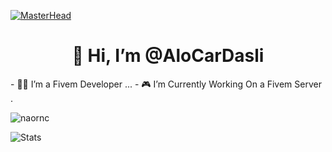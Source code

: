 [![MasterHead](https://developers.giphy.com/branch/master/static/api-512d36c09662682717108a38bbb5c57d.gif)](https://google.com/)
<h1 align="center">👋 Hi, I’m @AloCarDasli</h1>
- 👨‍💻 I’m a Fivem Developer ...
- 🎮 I’m Currently Working On a Fivem Server .
<p align="left"> <img src="https://komarev.com/ghpvc/?username=naornc&label=Profile%20views&color=0e75b6&style=flat" alt="naornc" /> </p>

![Stats](https://github-readme-stats.vercel.app/api?username=AloCarDasli&theme=algolia&show_icons=true)
<!---
AloCarDasli/AloCarDasli is a ✨ special ✨ repository because its `README.md` (this file) appears on your GitHub profile.
You can click the Preview link to take a look at your changes.
--->

